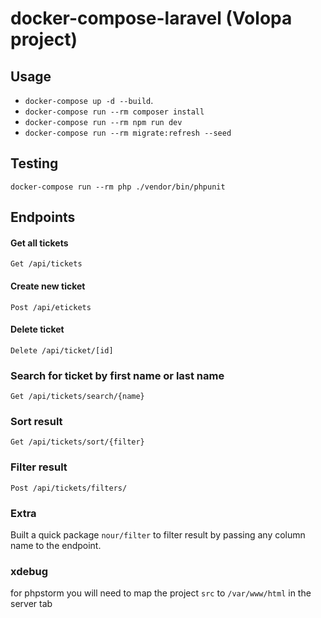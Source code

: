 # docker-compose-laravel (Volopa project)

## Usage

- `docker-compose up -d --build`.
- `docker-compose run --rm composer install`
- `docker-compose run --rm npm run dev`
- `docker-compose run --rm migrate:refresh --seed`


## Testing

```
docker-compose run --rm php ./vendor/bin/phpunit
```

## Endpoints
#### Get all tickets
``
Get /api/tickets
``

#### Create new ticket
``
Post /api/etickets
``

#### Delete ticket
``
Delete /api/ticket/[id]
``

### Search for ticket by first name or last name
``
Get /api/tickets/search/{name}
``

### Sort result 
``
Get /api/tickets/sort/{filter}
``

### Filter result
``
Post /api/tickets/filters/
``

### Extra 
Built a quick package `nour/filter` to filter result by passing any column name to the endpoint.

### xdebug

for phpstorm you will need to map the project `src` to `/var/www/html` in the server tab